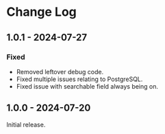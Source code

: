 # Change Log

## 1.0.1 - 2024-07-27

### Fixed

- Removed leftover debug code.
- Fixed multiple issues relating to PostgreSQL.
- Fixed issue with searchable field always being on.

## 1.0.0 - 2024-07-20

Initial release.
